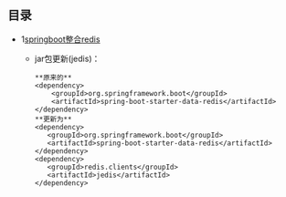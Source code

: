 ## 目录
- 1[springboot整合redis]()
    - jar包更新(jedis)：
    
        ```text
        **原来的**
        <dependency>
            <groupId>org.springframework.boot</groupId>
            <artifactId>spring-boot-starter-data-redis</artifactId>
        </dependency>
        **更新为**
        <dependency>
           <groupId>org.springframework.boot</groupId>
           <artifactId>spring-boot-starter-data-redis</artifactId>          
        </dependency>
        <dependency>
           <groupId>redis.clients</groupId>
           <artifactId>jedis</artifactId>
        </dependency>
        ```
    